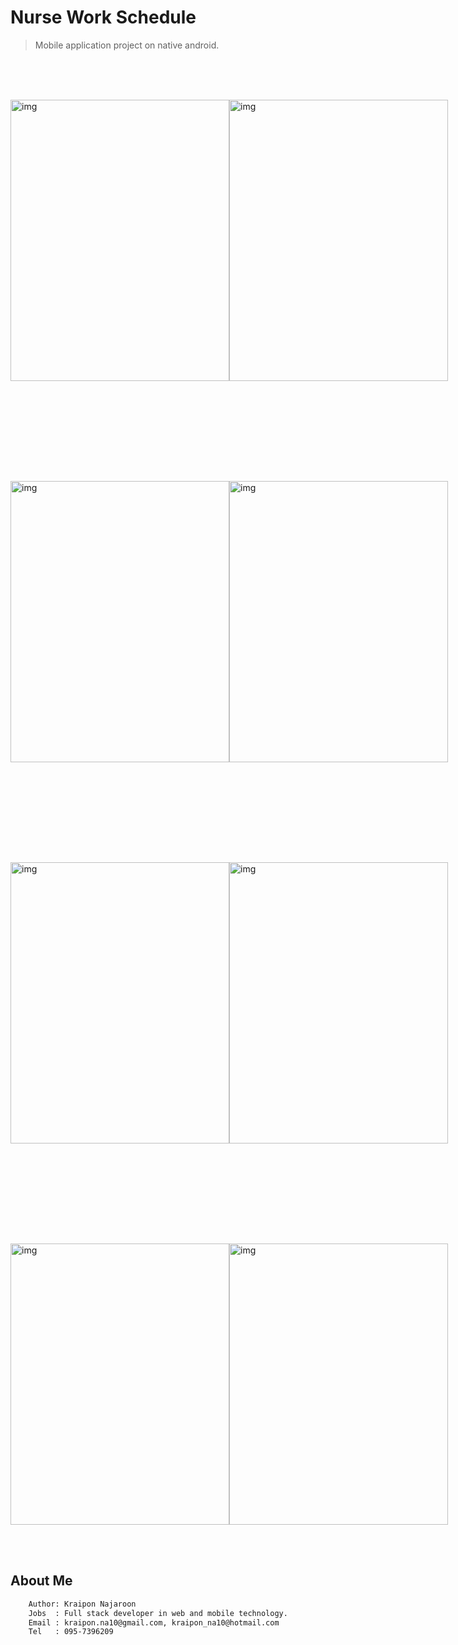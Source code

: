 # Nurse Work Schedule

> Mobile application project on native android.

<br/><br/><br/>

<div style="width:100%; display:flex; justify-content:space-around; align-item:center;">
  <image 
    src="./manual/40513571_225304405006725_3862445539329048576_n.png"
    alt="img"
    width="350px"
    height="450px"
  />
  <image 
    src="./manual/40586948_2165111040480767_1204779528149270528_n.png"
    alt="img"
    width="350px"
    height="450px"
  />
</div>

<br/><br/>

<div style="margin-top:7rem; width:100%; display:flex; justify-content:space-around; align-item:center;">
  <image 
    src="./manual/40523909_2237642076249966_9043964930708996096_n.png"
    alt="img"
    width="350px"
    height="450px"
  />
  <image 
    src="./manual/40452341_2148450842069965_3315038398242095104_n.png"
    alt="img"
    width="350px"
    height="450px"
  />
</div>

<br/><br/>

<div style="margin-top:7rem; width:100%; display:flex; justify-content:space-around; align-item:center;">
  <image 
    src="./manual/40461444_236573030330105_1143331594254155776_n.png"
    alt="img"
    width="350px"
    height="450px"
  />
  <image 
    src="./manual/40530063_298161230972568_3231313581379158016_n.png"
    alt="img"
    width="350px"
    height="450px"
  />
</div>

<br/><br/>

<div style="margin-top:7rem; width:100%; display:flex; justify-content:space-around; align-item:center;">
  <image 
    src="./manual/40546163_225572204971886_7505370378127015936_n.png"
    alt="img"
    width="350px"
    height="450px"
  />
  <image 
    src="./manual/40516068_2378479192223649_9111015615082004480_n.png"
    alt="img"
    width="350px"
    height="450px"
  />
</div>

<br/><br/>

## About Me

```bash
    Author: Kraipon Najaroon
    Jobs  : Full stack developer in web and mobile technology.
    Email : kraipon.na10@gmail.com, kraipon_na10@hotmail.com
    Tel   : 095-7396209
```

